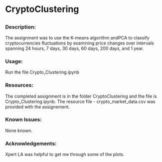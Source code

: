 # CryptoClustering
##

### Description:
The assignment was to use the K-means algorithm andPCA to classify cryptocurrencies 
fluctuations by examining price changes over intervals spanning 24 hours, 7 days, 30 days, 60 days, 
 200 days, and 1 year.

### Usage:
Run the file Crypto_Clustering.ipynb

### Resources:
The completed assignment is in the folder CryptoClustering and the file is
Crypto_Clustering.ipynb. 
The resource file - crypto_market_data.csv was provided with the assignement. 

### Known Issues:
None known.

### Acknowledgements:
Xpert LA was helpful to get me through some of the plots.